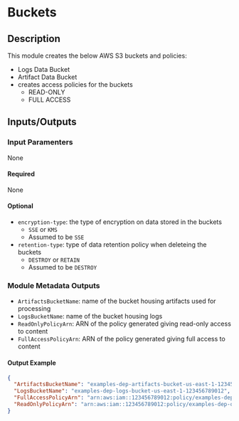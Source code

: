 # Buckets

## Description

This module creates the below AWS S3 buckets and policies:

  - Logs Data Bucket
  - Artifact Data Bucket
  - creates access policies for the buckets
    - READ-ONLY
    - FULL ACCESS

## Inputs/Outputs

### Input Paramenters

None

#### Required

None

#### Optional

- `encryption-type`: the type of encryption on data stored in the buckets
  - `SSE` or `KMS` 
  - Assumed to be `SSE`
- `retention-type`: type of data retention policy when deleteing the buckets
  - `DESTROY` or `RETAIN`
  - Assumed to be `DESTROY`

### Module Metadata Outputs

- `ArtifactsBucketName`: name of the bucket housing artifacts used for processing
- `LogsBucketName`: name of the bucket housing logs
- `ReadOnlyPolicyArn`: ARN of the policy generated giving read-only access to content
- `FullAccessPolicyArn`: ARN of the policy generated giving full access to content

#### Output Example

```json
{
  "ArtifactsBucketName": "examples-dep-artifacts-bucket-us-east-1-12345678901",
  "LogsBucketName": "examples-dep-logs-bucket-us-east-1-123456789012",
  "FullAccessPolicyArn": "arn:aws:iam::123456789012:policy/examples-dep-optionals-datalake-buckets-us-east-1-123456789012-full-access",
  "ReadOnlyPolicyArn": "arn:aws:iam::123456789012:policy/examples-dep-optionals-datalake-buckets-us-east-1-123456789012-readonly-access"
}
```
